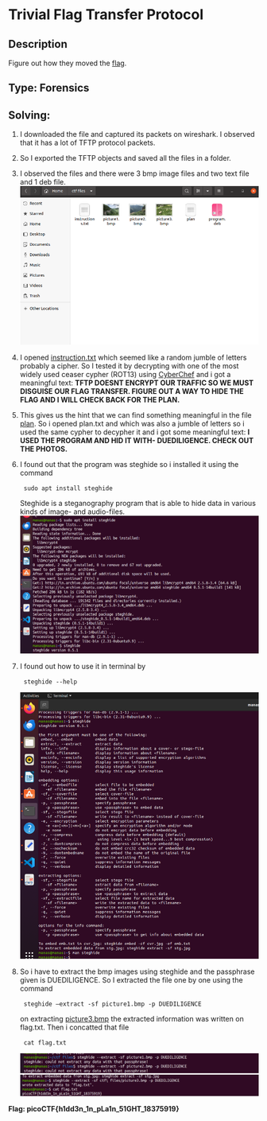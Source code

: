 # Trivial Flag Transfer Protocol
## Description
Figure out how they moved the [flag](https://mercury.picoctf.net/static/4fe0f4357f7458c6892af394426eab55/tftp.pcapng).

## Type: Forensics

## Solving:
1) I downloaded the file and captured its packets on wireshark. I observed that it has a lot of TFTP protocol packets.
2) So I exported the TFTP objects and saved all the files in a folder.
3) I observed the files and there were 3 bmp image files and two text file and 1 deb file.
![](/Forensics/Trivial_Flag_Transfer_Protocol/Trivial_Flag_Transfer_Protocol_resources/img3.png)
4) I opened [instruction.txt](/Forensics/Trivial_Flag_Transfer_Protocol/Trivial_Flag_Transfer_Protocol_resources/instructions.txt) which seemed like a random jumble of letters probably a cipher. So I tested it by decrypting with one of the most widely used ceaser cypher (ROT13) using [CyberChef](https://gchq.github.io/CyberChef/#recipe=ROT13(true,true,false,13))
and i got a meaningful text:
**TFTP DOESNT ENCRYPT OUR TRAFFIC SO WE MUST DISGUISE OUR FLAG TRANSFER. FIGURE OUT A WAY TO HIDE THE FLAG AND I WILL CHECK BACK FOR THE PLAN.**
5) This gives us the hint that we can find something meaningful in the file [plan](/Forensics/Trivial_Flag_Transfer_Protocol/Trivial_Flag_Transfer_Protocol_resources/plan). So i opened plan.txt and which was also a jumble of letters so i used the same cypher to decypher it and i got some meaningful text:
**I USED THE PROGRAM AND HID IT WITH- DUEDILIGENCE. CHECK OUT THE PHOTOS.**
6) I found out that the program was steghide so i installed it using the command

        sudo apt install steghide
    Steghide is a steganography program that is able to hide data in various kinds of image- and audio-files.
![](/Forensics/Trivial_Flag_Transfer_Protocol/Trivial_Flag_Transfer_Protocol_resources/img4.png)
7) I found out how to use it in terminal by

        steghide --help
    ![](/Forensics/Trivial_Flag_Transfer_Protocol/Trivial_Flag_Transfer_Protocol_resources/img5.png)
8) So i have to extract the bmp images using steghide and the passphrase given is DUEDILIGENCE. So I extracted the file one by one using the command

        steghide –extract -sf picture1.bmp -p DUEDILIGENCE
    on extracting [picture3.bmp](/Forensics/Trivial_Flag_Transfer_Protocol/Trivial_Flag_Transfer_Protocol_resources/picture3.bmp) the extracted information was written on flag.txt. Then i concatted that file

        cat flag.txt
    
    ![](/Forensics/Trivial_Flag_Transfer_Protocol/Trivial_Flag_Transfer_Protocol_resources/img6.png)
    ![](/Forensics/Trivial_Flag_Transfer_Protocol/Trivial_Flag_Transfer_Protocol_resources/img7.png)

**Flag: picoCTF{h1dd3n_1n_pLa1n_51GHT_18375919}**